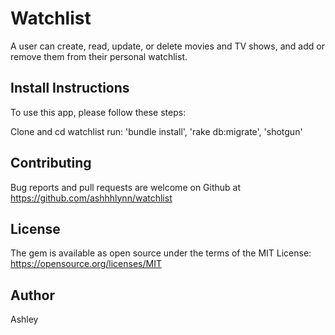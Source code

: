 # Watchlist 

A user can create, read, update, or delete movies and TV shows, and add or remove them from their personal watchlist. 

## Install Instructions

To use this app, please follow these steps:

Clone and cd watchlist
run: 'bundle install', 'rake db:migrate', 'shotgun'

## Contributing

Bug reports and pull requests are welcome on Github at https://github.com/ashhhlynn/watchlist

## License

The gem is available as open source under the terms of the MIT License: https://opensource.org/licenses/MIT

## Author

Ashley 
